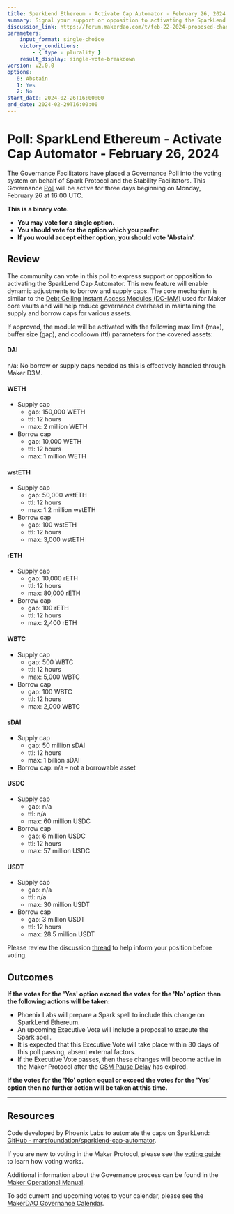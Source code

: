 ```yaml
---
title: SparkLend Ethereum - Activate Cap Automator - February 26, 2024
summary: Signal your support or opposition to activating the SparkLend Cap Automator.
discussion_link: https://forum.makerdao.com/t/feb-22-2024-proposed-changes-to-sparklend-for-upcoming-spell/23739
parameters:
    input_format: single-choice
    victory_conditions:
        - { type : plurality }
    result_display: single-vote-breakdown
version: v2.0.0
options:
   0: Abstain
   1: Yes
   2: No
start_date: 2024-02-26T16:00:00
end_date: 2024-02-29T16:00:00
---
```

# Poll: SparkLend Ethereum - Activate Cap Automator - February 26, 2024

The Governance Facilitators have placed a Governance Poll into the voting system on behalf of Spark Protocol and the Stability Facilitators. This Governance [Poll](https://manual.makerdao.com/governance/governance-cycle/weekly-governance-cycle#weekly-governance-cycle-definitions-mip16c1) will be active for three days beginning on Monday, February 26 at 16:00 UTC.

**This is a binary vote.**
- **You may vote for a single option.**
- **You should vote for the option which you prefer.**
- **If you would accept either option, you should vote 'Abstain'.**

## Review

The community can vote in this poll to express support or opposition to activating the SparkLend Cap Automator. This new feature will enable dynamic adjustments to borrow and supply caps. The core mechanism is similar to the [Debt Ceiling Instant Access Modules (DC-IAM)](https://manual.makerdao.com/module-index/module-dciam) used for Maker core vaults and will help reduce governance overhead in maintaining the supply and borrow caps for various assets.

If approved, the module will be activated with the following max limit (max), buffer size (gap), and cooldown (ttl) parameters for the covered assets:

#### DAI

n/a: No borrow or supply caps needed as this is effectively handled through Maker D3M.

#### WETH

* Supply cap
  * gap: 150,000 WETH
  * ttl: 12 hours
  * max: 2 million WETH
* Borrow cap
  * gap: 10,000 WETH
  * ttl: 12 hours
  * max: 1 million WETH

#### wstETH

* Supply cap
  * gap: 50,000 wstETH
  * ttl: 12 hours
  * max: 1.2 million wstETH
* Borrow cap
  * gap: 100 wstETH
  * ttl: 12 hours
  * max: 3,000 wstETH

#### rETH

* Supply cap
  * gap: 10,000 rETH
  * ttl: 12 hours
  * max: 80,000 rETH
* Borrow cap
  * gap: 100 rETH
  * ttl: 12 hours
  * max: 2,400 rETH

#### WBTC

* Supply cap
  * gap: 500 WBTC
  * ttl: 12 hours
  * max: 5,000 WBTC
* Borrow cap
  * gap: 100 WBTC
  * ttl: 12 hours
  * max: 2,000 WBTC

#### sDAI

* Supply cap
  * gap: 50 million sDAI
  * ttl: 12 hours
  * max: 1 billion sDAI
* Borrow cap: n/a - not a borrowable asset


#### USDC

* Supply cap
  * gap: n/a
  * ttl: n/a
  * max: 60 million USDC
* Borrow cap
  * gap: 6 million USDC
  * ttl: 12 hours
  * max: 57 million USDC

#### USDT

* Supply cap
  * gap: n/a
  * ttl: n/a
  * max: 30 million USDT
* Borrow cap
  * gap: 3 million USDT
  * ttl: 12 hours
  * max: 28.5 million USDT


Please review the discussion [thread](https://forum.makerdao.com/t/feb-22-2024-proposed-changes-to-sparklend-for-upcoming-spell/23739) to help inform your position before voting.

## Outcomes

**If the votes for the 'Yes' option exceed the votes for the 'No' option then the following actions will be taken:**
* Phoenix Labs will prepare a Spark spell to include this change on SparkLend Ethereum.
* An upcoming Executive Vote will include a proposal to execute the Spark spell.
* It is expected that this Executive Vote will take place within 30 days of this poll passing, absent external factors.
* If the Executive Vote passes, then these changes will become active in the Maker Protocol after the [GSM Pause Delay](https://manual.makerdao.com/parameter-index/core/param-gsm-pause-delay) has expired.

**If the votes for the 'No' option equal or exceed the votes for the 'Yes' option then no further action will be taken at this time.**

---

## Resources

Code developed by Phoenix Labs to automate the caps on SparkLend: [GitHub - marsfoundation/sparklend-cap-automator](https://github.com/marsfoundation/sparklend-cap-automator).

If you are new to voting in the Maker Protocol, please see the [voting guide](https://manual.makerdao.com/governance/voting-in-makerdao/on-chain-governance) to learn how voting works.

Additional information about the Governance process can be found in the [Maker Operational Manual](https://manual.makerdao.com).

To add current and upcoming votes to your calendar, please see the [MakerDAO Governance Calendar](https://manual.makerdao.com/makerdao/calendars/governance-calendar).